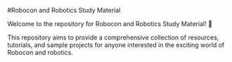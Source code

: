
#Robocon and Robotics Study Material

Welcome to the repository for Robocon and Robotics Study Material! :robot:

This repository aims to provide a comprehensive collection of resources, tutorials, and sample projects for anyone interested in the exciting world of Robocon and robotics.
